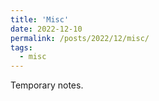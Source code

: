```yaml
---
title: 'Misc'
date: 2022-12-10
permalink: /posts/2022/12/misc/
tags:
  - misc
---
```


Temporary notes. 
